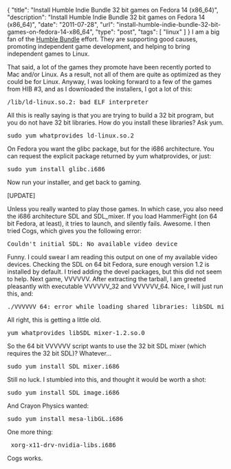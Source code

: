 {
  "title": "Install Humble Indie Bundle 32 bit games on Fedora 14 (x86_64)",
  "description": "Install Humble Indie Bundle 32 bit games on Fedora 14 (x86_64)",
  "date": "2011-07-28",
  "url": "install-humble-indie-bundle-32-bit-games-on-fedora-14-x86_64",
  "type": "post",
  "tags": [
    "linux"
  ]
}
I am a big fan of the [Humble Bundle](http://www.humblebundle.com/) effort.  They are supporting good causes, promoting independent game development, and helping to bring independent games to Linux. 

That said, a lot of the games they promote have been recently ported to Mac and/or Linux.  As a result, not all of them are quite as optimized as they could be for Linux.  Anyway, I was looking forward to a few of the games from HIB #3, and as I downloaded the installers, I got a lot of this:

<pre>
/lib/ld-linux.so.2: bad ELF interpreter
</pre>

All this is really saying is that you are trying to build a 32 bit program, but you do not have 32 bit libraries.  How do you install these libraries?  Ask yum.

<pre>
sudo yum whatprovides ld-linux.so.2
</pre>

On Fedora you want the glibc package, but for the i686 architecture.  You can request the explicit package returned by yum whatprovides, or just:

<pre>
sudo yum install glibc.i686
</pre>

Now run your installer, and get back to gaming.

[UPDATE]

Unless you really wanted to play those games.  In which case, you also need the i686 architecture SDL and SDL_mixer.  If you load HammerFight (on 64 bit Fedora, at least), it tries to launch, and silently fails.  Awesome.  I then tried Cogs, which gives you the following error:

<pre>
Couldn't initial SDL: No available video device
</pre>

Funny.  I could swear I am reading this output on one of my available video devices.  Checking the SDL on 64 bit Fedora, sure enough version 1.2 is installed by default.  I tried adding the devel packages, but this did not seem to help.  Next game, VVVVVV.  After extracting the tarball, I am greeted pleasantly with executable VVVVVV_32 and VVVVVV_64\.  Nice, I will just run this, and:

<pre>
./VVVVVV_64: error while loading shared libraries: libSDL_mixer-1.2.so.0: cannot open shared object file: No such file or directory
</pre>

All right, this is getting a little old.  

<pre>
yum whatprovides libSDL_mixer-1.2.so.0
</pre>

So the 64 bit VVVVVV script wants to use the 32 bit SDL mixer (which requires the 32 bit SDL)?  Whatever...

<pre>
sudo yum install SDL_mixer.i686
</pre>

Still no luck.  I stumbled into this, and thought it would be worth a shot:

<pre>
sudo yum install SDL_image.i686
</pre>

And Crayon Physics wanted:

<pre>
sudo yum install mesa-libGL.i686
</pre>

One more thing:

<pre>
 xorg-x11-drv-nvidia-libs.i686
</pre>

Cogs works.
